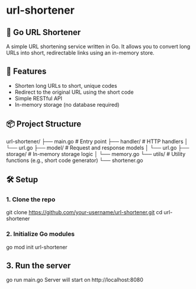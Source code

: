 # url-shortener

## 🧩 Go URL Shortener
A simple URL shortening service written in Go. It allows you to convert long URLs into short, redirectable links using an in-memory store.

## 🚀 Features
* Shorten long URLs to short, unique codes
* Redirect to the original URL using the short code
* Simple RESTful API
* In-memory storage (no database required)

## 📦 Project Structure

url-shortener/
├── main.go                  # Entry point
├── handler/                 # HTTP handlers
│   └── url.go
├── model/                   # Request and response models
│   └── url.go
├── storage/                 # In-memory storage logic
│   └── memory.go
└── utils/                   # Utility functions (e.g., short code generator)
    └── shortener.go


## 🛠️ Setup
### 1. Clone the repo

git clone https://github.com/your-username/url-shortener.git
cd url-shortener

### 2. Initialize Go modules
go mod init url-shortener

## 3. Run the server
go run main.go
Server will start on http://localhost:8080

